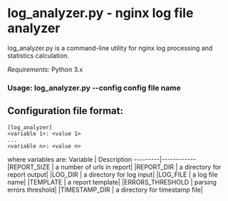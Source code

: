 # log_analyzer.py - nginx log file analyzer
log_analyzer.py is a command-line utility for nginx log processing and statistics calculation.

*Requirements:* Python 3.x

### Usage: log_analyzer.py --config __config file name__

## Configuration file format:

```
[log_analyzer]
<variable 1>: <value 1>
...
<variable n>: <value n>
```
where variables are:
Variable | Description
---------|------------
|REPORT_SIZE | a number of urls in report|
|REPORT_DIR | a directory for report output|
|LOG_DIR | a directory for log input|
|LOG_FILE | a log file name|
|TEMPLATE | a report template|
|ERRORS_THRESHOLD | parsing errors threshold|
|TIMESTAMP_DIR | a directory for timestamp file|
